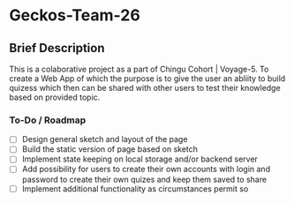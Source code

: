 # Geckos-Team-26

## Brief Description

This is a colaborative project as a part of Chingu Cohort | Voyage-5. To create a Web App of which the purpose is to give the user an abliity to build quizess which then can be shared with other users to test their knowledge based on provided topic.


### To-Do / Roadmap

- [ ] Design general sketch and layout of the page
- [ ] Build the static version of page based on sketch
- [ ] Implement state keeping on local storage and/or backend server
- [ ] Add possibility for users to create their own accounts with login and password to create their own quizes and keep them saved to share
- [ ] Implement additional functionality as circumstances permit so